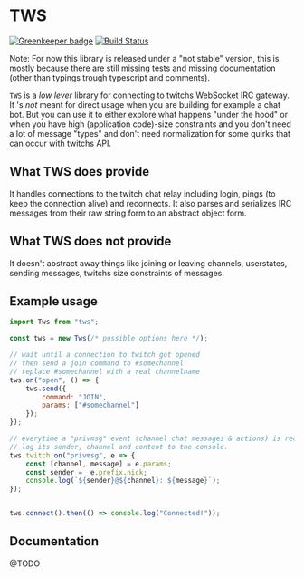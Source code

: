 # TWS

[![Greenkeeper badge](https://badges.greenkeeper.io/jancba/tws.svg)](https://greenkeeper.io/)
[![Build Status](https://travis-ci.org/jancba/tws.svg?branch=master)](https://travis-ci.org/jancba/tws)

Note: For now this library is released under a "not stable" version, this is mostly because there are still missing tests and missing documentation (other than typings trough typescript and comments).

`TWS` is a *low lever* library for connecting to twitchs  WebSocket IRC gateway.
It 's *not* meant for direct usage when you are building for example a chat bot. But you can use it to either explore what happens "under the hood" or when you have high (application code)-size constraints and you don't need a lot of message "types" and don't need normalization for some quirks that can occur with twitchs API.

## What TWS does provide
It handles connections to the twitch chat relay including login, pings (to keep the connection alive) and reconnects.
It also parses and serializes IRC messages from their raw string form to an abstract object form.

## What TWS does not provide
It doesn't abstract away things like joining or leaving channels, userstates, sending messages, twitchs size constraints of messages. 

## Example usage
```js
import Tws from "tws";

const tws = new Tws(/* possible options here */);

// wait until a connection to twitch got opened
// then send a join command to #somechannel
// replace #somechannel with a real channelname
tws.on("open", () => {
    tws.send({
        command: "JOIN",
        params: ["#somechannel"]
    });
});

// everytime a "privmsg" event (channel chat messages & actions) is received
// log its sender, channel and content to the console.
tws.twitch.on("privmsg", e => {
    const [channel, message] = e.params;
    const sender =  e.prefix.nick;
    console.log(`${sender}@${channel}: ${message}`);
});


tws.connect().then(() => console.log("Connected!"));

```

## Documentation 
@TODO

